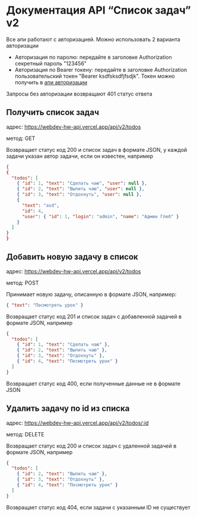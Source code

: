# Документация API “Список задач” v2

Все апи работают с авторизацией. Можно использовать 2 варианта авторизации

- Авторизация по паролю: передайте в заголовке Authorization секретный пароль "123456"
- Авторизация по Bearer токену: передайте в заголовке Authorization пользовательский токен "Bearer ksdfsksdfjfsdjk". Токен можно получить в [апи авторизации](../../user/README.md)

Запросы без авторизации возвращают 401 статус ответа

## Получить список задач

адрес: https://webdev-hw-api.vercel.app/api/v2/todos

метод: GET

Возвращает статус код 200 и список задач в формате JSON, у каждой задачи указан автор задачи, если он известен, например

```json
{
{
  "todos": [
    { "id": 1, "text": "Сделать чаю", "user": null },
    { "id": 2, "text": "Выпить чаю", "user": null },
    { "id": 3, "text": "Отдохнуть", "user": null },
    {
      "text": "asd",
      "id": 4,
      "user": { "id": 1, "login": "admin", "name": "Админ Глеб" }
    }
  ]
}
}
```

## Добавить новую задачу в список

адрес: https://webdev-hw-api.vercel.app/api/v2/todos

метод: POST

Принимает новую задачу, описанную в формате JSON, например:

```json
{ "text": "Посмотреть урок" }
```

Возвращает статус код 201 и список задач с добавленной задачей в формате JSON, например

```json
{
  "todos": [
    { "id": 1, "text": "Сделать чаю" },
    { "id": 2, "text": "Выпить чаю" },
    { "id": 3, "text": "Отдохнуть" },
    { "id": 4, "text": "Посмотреть урок" }
  ]
}
```

Возвращает статус код 400, если полученные данные не в формате JSON

## Удалить задачу по id из списка

адрес: https://webdev-hw-api.vercel.app/api/v2/todos/:id

метод: DELETE

Возвращает статус код 200 и список задач с удаленной задачей в формате JSON, например

```json
{
  "todos": [
    { "id": 2, "text": "Выпить чаю" },
    { "id": 3, "text": "Отдохнуть" },
    { "id": 4, "text": "Посмотреть урок" }
  ]
}
```

Возвращает статус код 404, если задачи с указанным ID не существует
